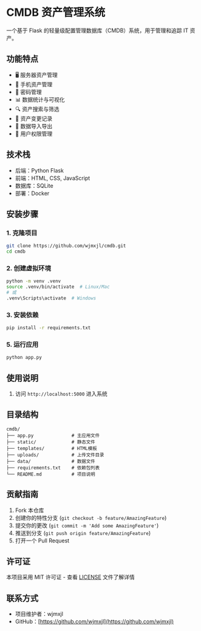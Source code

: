 # CMDB 资产管理系统

一个基于 Flask 的轻量级配置管理数据库（CMDB）系统，用于管理和追踪 IT 资产。

## 功能特点

- 🖥️ 服务器资产管理
- 📱 手机资产管理
- 🔑 密码管理
- 📊 数据统计与可视化
- 🔍 资产搜索与筛选
- 📝 资产变更记录
- 🔄 数据导入导出
- 👥 用户权限管理

## 技术栈

- 后端：Python Flask
- 前端：HTML, CSS, JavaScript
- 数据库：SQLite
- 部署：Docker

## 安装步骤

### 1. 克隆项目

```bash
git clone https://github.com/wjmxjl/cmdb.git
cd cmdb
```

### 2. 创建虚拟环境

```bash
python -m venv .venv
source .venv/bin/activate  # Linux/Mac
# 或
.venv\Scripts\activate  # Windows
```

### 3. 安装依赖

```bash
pip install -r requirements.txt
```

### 5. 运行应用

```bash
python app.py
```



## 使用说明

1. 访问 `http://localhost:5000` 进入系统


## 目录结构

```
cmdb/
├── app.py              # 主应用文件
├── static/             # 静态文件
├── templates/          # HTML模板
├── uploads/            # 上传文件目录
├── data/               # 数据文件
├── requirements.txt    # 依赖包列表
└── README.md           # 项目说明
```

## 贡献指南

1. Fork 本仓库
2. 创建你的特性分支 (`git checkout -b feature/AmazingFeature`)
3. 提交你的更改 (`git commit -m 'Add some AmazingFeature'`)
4. 推送到分支 (`git push origin feature/AmazingFeature`)
5. 打开一个 Pull Request

## 许可证

本项目采用 MIT 许可证 - 查看 [LICENSE](LICENSE) 文件了解详情

## 联系方式

- 项目维护者：wjmxjl
- GitHub：[https://github.com/wjmxjl](https://github.com/wjmxjl) 
